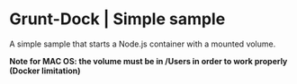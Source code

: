 # Grunt-Dock | Simple sample

A simple sample that starts a Node.js container with a mounted volume.

**Note for MAC OS: the volume must be in /Users in order to work properly (Docker limitation)**
